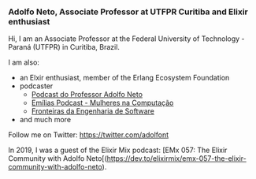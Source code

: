 ### Adolfo Neto, Associate Professor at UTFPR Curitiba and Elixir enthusiast

Hi, I am an Associate Professor at the Federal University of Technology - Paraná (UTFPR) in Curitiba, Brazil.

I am also:
- an Elxir enthusiast, member of the Erlang Ecosystem Foundation
- podcaster
  - [Podcast do Professor Adolfo Neto](https://anchor.fm/adolfont)
  - [Emílias Podcast - Mulheres na Computação](https://anchor.fm/emilias-podcast)
  - [Fronteiras da Engenharia de Software](https://anchor.fm/fronteirasES)
- and much more

Follow me on Twitter: https://twitter.com/adolfont

In 2019, I was a guest of the Elixir Mix podcast: [EMx 057: The Elixir Community with Adolfo Neto[(https://dev.to/elixirmix/emx-057-the-elixir-community-with-adolfo-neto).
 

<!--
**adolfont/adolfont** is a ✨ _special_ ✨ repository because its `README.md` (this file) appears on your GitHub profile.

Here are some ideas to get you started:

- 🔭 I’m currently working on ...
- 🌱 I’m currently learning ...
- 👯 I’m looking to collaborate on ...
- 🤔 I’m looking for help with ...
- 💬 Ask me about ...
- 📫 How to reach me: ...
- 😄 Pronouns: ...
- ⚡ Fun fact: ...
-->
